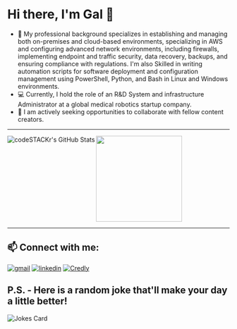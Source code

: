 # Hi there, I'm Gal 👋 

- 📘 My professional background specializes in establishing and managing both on-premises and cloud-based environments, specializing in AWS and configuring advanced network environments, including firewalls, implementing endpoint and traffic security, data recovery, backups, and ensuring compliance with regulations. I'm also Skilled in writing automation scripts for software deployment and configuration management using PowerShell, Python, and Bash in Linux and Windows environments.
- 💻 Currently, I hold the role of an R&D System and infrastructure Administrator at a global medical robotics startup company.
- 👯 I am actively seeking opportunities to collaborate with fellow content creators.

---

<a href="https://github.com/anuraghazra/github-readme-stats">
  <img align="left" alt="codeSTACKr's GitHub Stats" src="https://github-readme-stats.vercel.app/api?username=ThePinkPanther96&show_icons=true&hide_border=false&title_color=E2F89C&icon_color=E2F89C&bg_color=DEG,3F7CAC,95AFBA,BDC4A7,D5E1A3,E2F89C&text_color=FFFFFF&border_color=3F7CAC" />
</a>
<a href="https://github.com/anuraghazra/convoychat">
  <img height=195 align="center" src="https://github-readme-stats.vercel.app/api/top-langs?username=ThePinkPanther96&layout=compact&langs_count=8&card_width=320" />
</a>



---
## 📫 Connect with me:

[![gmail](https://img.icons8.com/?size=1x&id=P7UIlhbpWzZm&format=png)](mailto:gal8156@gmail.com)
[![linkedin](https://img.icons8.com/?size=1x&id=xuvGCOXi8Wyg&format=png)](https://www.linkedin.com/in/gal-rozman/)
[![Credly](https://img.icons8.com/?size=100&id=imamZukNSZr3&format=png&color=000000)](https://www.credly.com/users/gal-rozman/)


## P.S. - Here is a random joke that'll make your day a little better!
![Jokes Card](https://readme-jokes.vercel.app/api)


